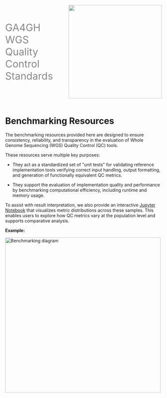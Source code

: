 <div class="title container" style="display: flex; align-items: center; gap: 50px;">
  <h1 style="font-size: 2rem; font-weight: normal; color: #888888; margin: 0;">GA4GH WGS Quality Control Standards</h1>
  <img src="https://www.ga4gh.org/wp-content/themes/ga4gh/dist/assets/svg/logos/logo-full-color.svg" class="title" width="300">
</div>
<br>

# Benchmarking Resources

The benchmarking resources provided here are designed to ensure consistency, reliability, and transparency in the evaluation of Whole Genome Sequencing (WGS) Quality Control (QC) tools.

These resources serve multiple key purposes:

- They act as a standardized set of "unit tests" for validating reference implementation tools verifying correct input handling, output formatting, and generation of functionally equivalent QC metrics.

- They support the evaluation of implementation quality and performance by benchmarking computational efficiency, including runtime and memory usage.

To assist with result interpretation, we also provide an interactive [Jupyter Notebook](https://github.com/ga4gh/quality-control-wgs/blob/main/benchmark_resources/stats/Metrics_distribution.ipynb) that visualizes metric distributions across these samples. This enables users to explore how QC metrics vary at the population level and supports comparative analysis.

<p><strong>Example:</strong></p>
<img src="../100samples-dist-plot.png" alt="Benchmarking diagram" width="500">
